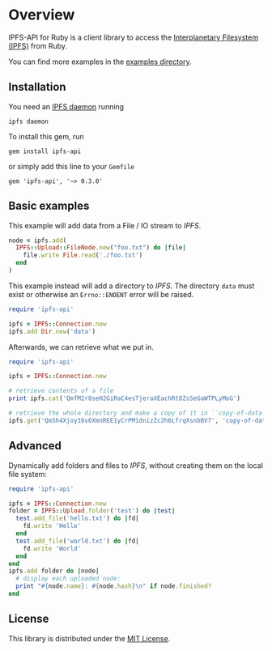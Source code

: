 # Overview

IPFS-API for Ruby is a client library to access the [Interplanetary Filesystem (IPFS)](https://ipfs.io) from Ruby.

You can find more examples in the
[examples directory](https://github.com/hjoest/ruby-ipfs-api/tree/master/examples).


## Installation

You need an [IPFS daemon](https://ipfs.io/docs/install/) running

    ipfs daemon

To install this gem, run

    gem install ipfs-api

or simply add this line to your ``Gemfile``

    gem 'ipfs-api', '~> 0.3.0'


## Basic examples

This example will add data from a File / IO stream to *IPFS*. 

```rb
node = ipfs.add(
  IPFS::Upload::FileNode.new("foo.txt") do |file|
    file.write File.read('./foo.txt')
  end
)
```
<!--  puts "foo.txt added in ipfs - hash: #{node.first.hash}" -->


This example instead will add a directory to *IPFS*. The directory ``data``
must exist or otherwise an ``Errno::ENOENT`` error will be raised.

```ruby
require 'ipfs-api'

ipfs = IPFS::Connection.new
ipfs.add Dir.new('data')
```
<!--  puts "foo.txt added in ipfs - hash: #{node.first.hash}" -->


Afterwards, we can retrieve what we put in.

```ruby
require 'ipfs-api'

ipfs = IPFS::Connection.new

# retrieve contents of a file
print ipfs.cat('QmfM2r8seH2GiRaC4esTjeraXEachRt8ZsSeGaWTPLyMoG')

# retrieve the whole directory and make a copy of it in ``copy-of-data``
ipfs.get('QmSh4Xjoy16v6XmnREE1yCrPM1dnizZc2h6LfrqXsnbBV7', 'copy-of-data')
```


## Advanced

Dynamically add folders and files to *IPFS*, without creating them
on the local file system:

```ruby
require 'ipfs-api'

ipfs = IPFS::Connection.new
folder = IPFS::Upload.folder('test') do |test|
  test.add_file('hello.txt') do |fd|
    fd.write 'Hello'
  end
  test.add_file('world.txt') do |fd|
    fd.write 'World'
  end
end
ipfs.add folder do |node|
  # display each uploaded node:
  print "#{node.name}: #{node.hash}\n" if node.finished?
end
```


## License

This library is distributed under the [MIT License](https://github.com/hjoest/ruby-ipfs-api/tree/master/LICENSE).


<!-- 

TODO: open pull request

I edited the readme to add a simpler `ipfs.add_file()` that adds only one file.

I was planning to also add a method to the ipfs instance like this one:

```ruby
def add_file(file_path)
  file_name = File.basename file_path
  add(
    Upload::FileNode.new(file_name) do |file|
      file.write File.read(file_path)
    end
  )
end
```
or 

```ruby
def add_file(file_path)
  file_name = File.basename file_path
  file_node = Upload::FileNode.new(file_name) do |file|
    file.write File.read(file_path)
  end
  add file_node
end
```


-->
